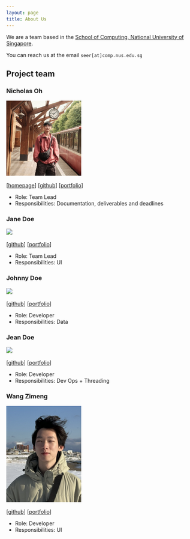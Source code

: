 ```yaml
---
layout: page
title: About Us
---
```


We are a team based in the [School of Computing, National University of Singapore](https://www.comp.nus.edu.sg).

You can reach us at the email `seer[at]comp.nus.edu.sg`

## Project team

### Nicholas Oh

<img src="images/nicholasohjj.png" width="200px">

[[homepage](http://www.comp.nus.edu.sg/~nohjj)]
[[github](https://github.com/nicholasohjj)]
[[portfolio](team/nicholasohjj.md)]

* Role: Team Lead
* Responsibilities: Documentation, deliverables and deadlines

### Jane Doe

<img src="images/johndoe.png" width="200px">

[[github](http://github.com/johndoe)]
[[portfolio](team/johndoe.md)]

* Role: Team Lead
* Responsibilities: UI

### Johnny Doe

<img src="images/johndoe.png" width="200px">

[[github](http://github.com/johndoe)] [[portfolio](team/johndoe.md)]

* Role: Developer
* Responsibilities: Data

### Jean Doe

<img src="images/johndoe.png" width="200px">

[[github](http://github.com/johndoe)]
[[portfolio](team/johndoe.md)]

* Role: Developer
* Responsibilities: Dev Ops + Threading

### Wang Zimeng

<img src="images/jiangsuwangjing.png" width="200px">

[[github](http://github.com/jiangsuwangjing)]
[[portfolio](team/jiangsuwangjing.md)]

* Role: Developer
* Responsibilities: UI

